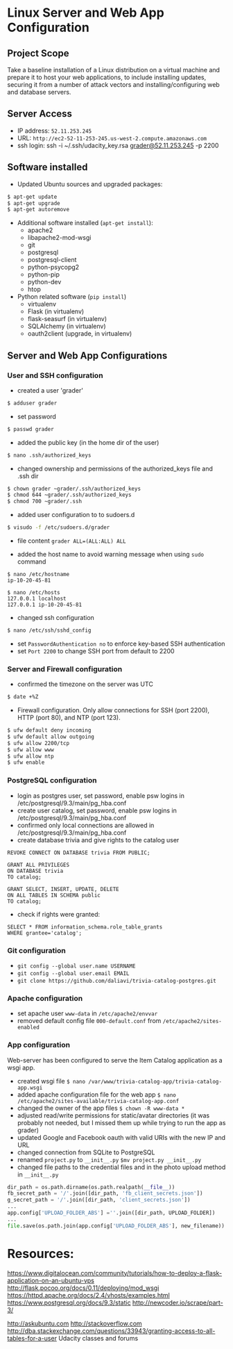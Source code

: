 # Linux Server and Web App Configuration
## Project Scope
Take a baseline installation of a Linux distribution on a virtual 
machine and prepare it to host your web applications, to include installing updates, 
securing it from a number of attack vectors and installing/configuring web and database servers.

## Server Access
- IP address: `52.11.253.245`
- URL: `http://ec2-52-11-253-245.us-west-2.compute.amazonaws.com`
- ssh login: ssh -i ~/.ssh/udacity_key.rsa grader@52.11.253.245 -p 2200

## Software installed
- Updated Ubuntu sources and upgraded packages:
```sh
$ apt-get update
$ apt-get upgrade
$ apt-get autoremove
```

- Additional software installed (`apt-get install`):
    - apache2
    - libapache2-mod-wsgi
    - git
    - postgresql
    - postgresql-client
    - python-psycopg2
    - python-pip 
    - python-dev
    - htop
- Python related software (`pip install`)
    - virtualenv 
    - Flask (in virtualenv)
    - flask-seasurf (in virtualenv)
    - SQLAlchemy (in virtualenv)
    - oauth2client (upgrade, in virtualenv)


## Server and Web App Configurations 


### User and SSH configuration
- created a user 'grader'
```sh
$ adduser grader
```
- set password
```sh
$ passwd grader
```
- added the public key (in the home dir of the user)
```sh
$ nano .ssh/authorized_keys
```
- changed ownership and permissions of the authorized_keys file and .ssh dir
```sh
$ chown grader ~grader/.ssh/authorized_keys 
$ chmod 644 ~grader/.ssh/authorized_keys 
$ chmod 700 ~grader/.ssh
```
- added user configuration to to sudoers.d 
```sh
$ visudo -f /etc/sudoers.d/grader 
```
 - file content `grader ALL=(ALL:ALL) ALL`

- added the host name to avoid warning message when using `sudo` command
```
$ nano /etc/hostname
ip-10-20-45-81
```

```
$ nano /etc/hosts
127.0.0.1 localhost
127.0.0.1 ip-10-20-45-81
```

- changed ssh configuration
```sh
$ nano /etc/ssh/sshd_config
```

   - set `PasswordAuthentication no` to enforce key-based SSH authentication
   - set `Port 2200` to change SSH port from default to 2200


### Server and Firewall configuration
- confirmed the timezone on the server was UTC
```sh
$ date +%Z
```
- Firewall configuration. Only allow connections for SSH (port 2200), HTTP (port 80), and NTP (port 123).
```sh
$ ufw default deny incoming
$ ufw default allow outgoing
$ ufw allow 2200/tcp
$ ufw allow www
$ ufw allow ntp
$ ufw enable
```

### PostgreSQL configuration
- login as postgres user, set password, enable psw logins in /etc/postgresql/9.3/main/pg_hba.conf
- create user catalog, set password, enable psw logins in /etc/postgresql/9.3/main/pg_hba.conf
- confirmed only local connections are allowed in /etc/postgresql/9.3/main/pg_hba.conf
- create database trivia and give rights to the catalog user
```
REVOKE CONNECT ON DATABASE trivia FROM PUBLIC;
```
```
GRANT ALL PRIVILEGES
ON DATABASE trivia
TO catalog;
```
```
GRANT SELECT, INSERT, UPDATE, DELETE
ON ALL TABLES IN SCHEMA public
TO catalog;
```

- check if rights were granted:
```
SELECT * FROM information_schema.role_table_grants
WHERE grantee='catalog';
```


### Git configuration
- ```git config --global user.name USERNAME```
- ```git config --global user.email EMAIL```
- ```git clone https://github.com/daliavi/trivia-catalog-postgres.git```

### Apache configuration
- set apache user `www-data` in `/etc/apache2/envvar`
- removed default config file `000-default.conf` from `/etc/apache2/sites-enabled`

### App configuration 
Web-server has been configured to serve the Item Catalog application as a wsgi app.
- created wsgi file 
```$ nano /var/www/trivia-catalog-app/trivia-catalog-app.wsgi```
- added apache configuration file for the web app 
```$ nano /etc/apache2/sites-available/trivia-catalog-app.conf```
- changed the owner of the app files
```$ chown -R www-data *```
- adjusted read/write permissions for static/avatar directories
(it was probably not needed, but I missed them up while trying to run the app as grader)
- updated Google and Facebook oauth with valid URIs with the new IP and URL
- changed connection from SQLite to PostgreSQL
- renamed `project.py` to `__init__.py`
```$mv project.py __init__.py ```
- changed file paths to the credential files and in the photo upload method in `__init__.py`
```python
dir_path = os.path.dirname(os.path.realpath(__file__))
fb_secret_path = '/'.join([dir_path, 'fb_client_secrets.json'])
g_secret_path = '/'.join([dir_path, 'client_secrets.json'])
... 
app.config['UPLOAD_FOLDER_ABS'] =''.join([dir_path, UPLOAD_FOLDER])
...
file.save(os.path.join(app.config['UPLOAD_FOLDER_ABS'], new_filename))

```




# Resources:
https://www.digitalocean.com/community/tutorials/how-to-deploy-a-flask-application-on-an-ubuntu-vps
http://flask.pocoo.org/docs/0.11/deploying/mod_wsgi
https://httpd.apache.org/docs/2.4/vhosts/examples.html
https://www.postgresql.org/docs/9.3/static
http://newcoder.io/scrape/part-3/

http://askubuntu.com
http://stackoverflow.com
http://dba.stackexchange.com/questions/33943/granting-access-to-all-tables-for-a-user
Udacity classes and forums

